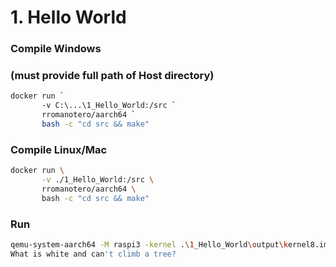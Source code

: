 # 1. Hello World

### Compile Windows
### (must provide full path of Host directory)
```bash
docker run `
       -v C:\...\1_Hello_World:/src `
       rromanotero/aarch64 `
       bash -c "cd src && make"
```       
### Compile Linux/Mac
```bash
docker run \
       -v ./1_Hello_World:/src \
       rromanotero/aarch64 \
       bash -c "cd src && make"
```

### Run
```bash
qemu-system-aarch64 -M raspi3 -kernel .\1_Hello_World\output\kernel8.img -serial null -serial stdio
What is white and can't climb a tree?
```
